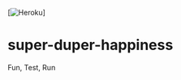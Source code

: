 [![Heroku](https://heroku-badge.herokuapp.com/?app=heroku-badge&style=flat)]
# super-duper-happiness
Fun, Test, Run

